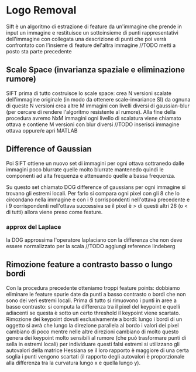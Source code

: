 # Logo Removal
Sift è un algoritmo di estrazione di feature da un'immagine che prende in input un immagine
e restituisce un sottoinsieme di punti rappresentativi dell'immagine con collegata una descrizione di punti
che poi verrà confrontato con l'insieme di feature del'altra immagine 
//TODO metti a posto sta parte precedente
## Scale Space (invarianza spaziale e eliminazione rumore)
SIFT prima di tutto costruisce lo scale space: crea N versioni scalate dell'immagine originale (in modo da ottenere scale-invariance SI) da ognuna di queste N versioni crea altre M immagini con livelli diversi di gaussian-blur (per cercare di rendere l'algoritmo resistente al rumore). Alla fine della procedura avremo NxM immagini ogni livello di scalatura viene chiamato ottava e contiene M versioni con blur diversi 
//TODO inserisci immagine ottava oppure/e apri MATLAB
## Difference of Gaussian
Poi SIFT ottiene un nuovo set di immagini per ogni ottava sottranedo dalle immagini poco blurrate
quelle molto blurrate mantenedo quindi le componenti ad alta frequenza e attenuando quelle a bassa
frequenza.

Su questo set chiamato DOG difference of gaussians per ogni immagine si trovano gli estremi locali. Per farlo si compara ogni pixel con gli 8 che lo circondano nella immagine e con i 9 corrispondenti nell'ottava precedente e i 9 corrispondenti nell'ottava successiva se il pixel è > di questi altri 26 (o < di tutti) allora viene preso come feature.
### approx del Laplace 
la DOG approssima l'operatore laplaciano con la differenza che non deve essere normalizzato per la scala
//TODO aggiungi reference lindeberg

## Rimozione feature a contrasto basso o lungo bordi
Con la procedura precedente otteniamo troppi feature points: dobbiamo eliminare le feature spurie date da punti a basso contrasto o bordi che non sono dei veri estremi locali.
Prima di tutto si rimuovono i punti in aree a basso contrasto: si computa la differenza tra il pixel del keypoint e quelli adiacenti se questa è sotto un certo threshold il keypoint viene scartato.
Rimozione dei keypoint dovuti esclusivamente a bordi: lungo i bordi di un oggetto si avrà che lungo la direzione parallela al bordo i valori dei pixel cambiano di poco mentre nelle altre direzioni cambiano di molto questo genera dei keypoint molto sensibili al rumore (che può trasformare punti di sella in estremi locali) per individuare questi falsi estremi si utilizzano gli autovalori della matrice Hessiana se il loro rapporto è maggiore di una certa soglia i punti vengono scartati (il rapporto degli autovalori è proporzionale alla differenza tra la curvatura lungo x e quella lungo y).
